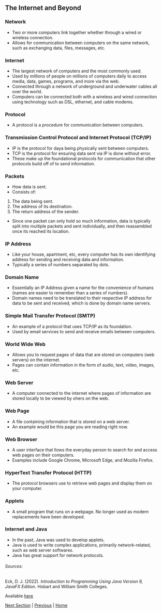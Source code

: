 
## The Internet and Beyond

### Network

- Two or more computers link together whether through a wired or wireless connection.
- Allows for communication between computers on the same network, such as exchanging data, files, messages, etc.

### Internet

- The largest network of computers and the most commonly used.
- Used by millions of people on millions of computers daily to access media, data, games, programs, and more via the web.
- Connected through a network of underground and underwater cables all over the world.
- Computers can be connected both with a wireless and wired connection using technology such as DSL, ethernet, and cable modems.

### Protocol

- A protocol is a procedure for communication between computers.

### Transmission Control Protocol and Internet Protocol (TCP/IP)

- IP is the protocol for daya being physically sent between computers.
- TCP is the protocol for ensuring data sent via IP is done without error.
- These make up the foundational protocols for communication that other protocols build off of to send information.

### Packets

- How data is sent.
- Consists of:
1. The data being sent.
2. The address of its destination.
3. The return address of the sender.
- Since one packet can only hold so much information, data is typically split into multiple packets and sent individually, and then reassembled once its reached its location.

### IP Address

- Like your house, apartment, etc, every computer has its own identifying address for sending and receiving data and information.
- Typically a series of numbers separated by dots.

### Domain Name

- Essentially an IP Address given a name for the convenience of humans (names are easier to remember than a series of numbers).
- Domain names need to be translated to their respective IP address for data to be sent and received, which is done by domain name servers.

### Simple Mail Transfer Protocol (SMTP)

- An example of a protocol that uses TCP/IP as its foundation.
- Used by email services to send and receive emails between computers.

### World Wide Web

- Allows you to request pages of data that are stored on computers (web servers) on the internet.
- Pages can contain information in the form of audio, text, video, images, etc.

### Web Server

- A computer connected to the internet where pages of information are stored locally to be viewed by ohers on the web.

### Web Page

- A file containing information that is stored on a web server.
- An example would be this page you are reading right now.

### Web Browser

- A user interface that llows the everyday person to search for and access web pages on their computers.
- Examples include Google Chrome, Microsoft Edge, and Mozilla Firefox.

### HyperText Transfer Protocol (HTTP)

- The protocol browsers use to retrieve web pages and display them on your computer.

### Applets

- A small program that runs on a webpage. No longer used as modern replacements have been developed.

### Internet and Java

- In the past, Java was used to develop applets.
- Java is used to write complex applications, primarily network-related, such as web server softwares.
- Java has great support for network protocols.

###### Sources:

Eck, D. J. (2022). *Introduction to Programming Using Java Version 9, JavaFX Edition.* Hobart and William Smith Colleges.

Available [here](https://math.hws.edu/javanotes/?fbclid=IwAR3V0pxqmqNeSpasvbbVrx-RAylNmYW7yYnD2q8-1nJMHErQxynK27MNOhw)

[Next Section](/topics/introduction-to-java-programming/names-and-things/basic-java-app.md) | [Previous](/topics/introduction-to-java-programming/the-mental-landscape/modern-ui.md) | [Home](/readme.md)